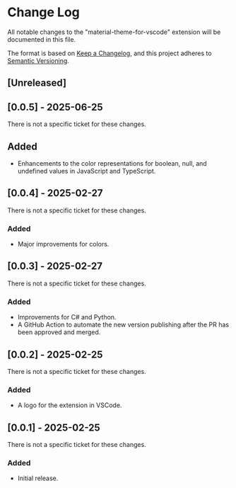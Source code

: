 # Change Log

All notable changes to the "material-theme-for-vscode" extension will be documented in this file.

The format is based on [Keep a Changelog](https://keepachangelog.com/en/1.0.0/),
and this project adheres to [Semantic Versioning](https://semver.org/spec/v2.0.0.html).

## [Unreleased]

## [0.0.5] - 2025-06-25

There is not a specific ticket for these changes.

## Added

- Enhancements to the color representations for boolean, null, and undefined values in JavaScript and TypeScript.

## [0.0.4] - 2025-02-27

There is not a specific ticket for these changes.

### Added

- Major improvements for colors.

## [0.0.3] - 2025-02-27

There is not a specific ticket for these changes.

### Added

- Improvements for C# and Python.
- A GitHub Action to automate the new version publishing after the PR has been approved and merged.

## [0.0.2] - 2025-02-25

There is not a specific ticket for these changes.

### Added

- A logo for the extension in VSCode.

## [0.0.1] - 2025-02-25

There is not a specific ticket for these changes.

### Added

- Initial release.
